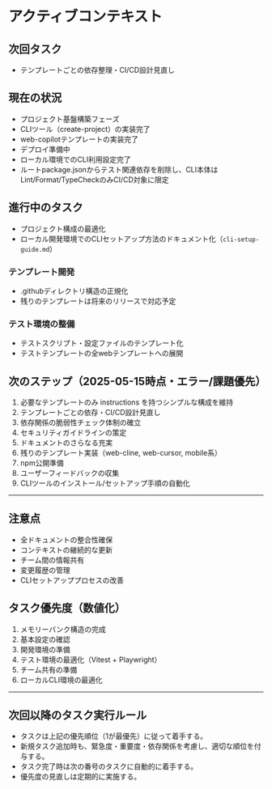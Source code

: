 # アクティブコンテキスト

## 次回タスク

* テンプレートごとの依存整理・CI/CD設計見直し

## 現在の状況

* プロジェクト基盤構築フェーズ
* CLIツール（create-project）の実装完了
* web-copilotテンプレートの実装完了
* デプロイ準備中
* ローカル環境でのCLI利用設定完了
* ルートpackage.jsonからテスト関連依存を削除し、CLI本体はLint/Format/TypeCheckのみCI/CD対象に限定

## 進行中のタスク

* プロジェクト構成の最適化
* ローカル開発環境でのCLIセットアップ方法のドキュメント化（`cli-setup-guide.md`）

### テンプレート開発

* .githubディレクトリ構造の正規化
* 残りのテンプレートは将来のリリースで対応予定

### テスト環境の整備

* テストスクリプト・設定ファイルのテンプレート化
* テストテンプレートの全webテンプレートへの展開

## 次のステップ（2025-05-15時点・エラー/課題優先）

1. 必要なテンプレートのみ instructions を持つシンプルな構成を維持
2. テンプレートごとの依存・CI/CD設計見直し
3. 依存関係の脆弱性チェック体制の確立
4. セキュリティガイドラインの策定
5. ドキュメントのさらなる充実
6. 残りのテンプレート実装（web-cline, web-cursor, mobile系）
7. npm公開準備
8. ユーザーフィードバックの収集
9. CLIツールのインストール/セットアップ手順の自動化

---

## 注意点

* 全ドキュメントの整合性確保
* コンテキストの継続的な更新
* チーム間の情報共有
* 変更履歴の管理
* CLIセットアッププロセスの改善

## タスク優先度（数値化）

1. メモリーバンク構造の完成
2. 基本設定の確認
3. 開発環境の準備
4. テスト環境の最適化（Vitest + Playwright）
5. チーム共有の準備
6. ローカルCLI環境の最適化

---

## 次回以降のタスク実行ルール

* タスクは上記の優先順位（1が最優先）に従って着手する。
* 新規タスク追加時も、緊急度・重要度・依存関係を考慮し、適切な順位を付与する。
* タスク完了時は次の番号のタスクに自動的に着手する。
* 優先度の見直しは定期的に実施する。

